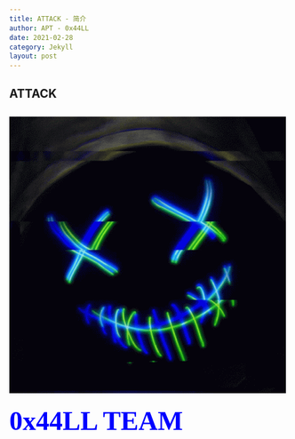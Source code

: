 ```yaml
---
title: ATTACK - 简介
author: APT - 0x44LL
date: 2021-02-28
category: Jekyll
layout: post
---
```



**ATTACK**
---

![smiley](/public/picture/anonimuns.gif)
--
**<font color=Blue size=33 face="黑体">0x44LL TEAM</font>**

